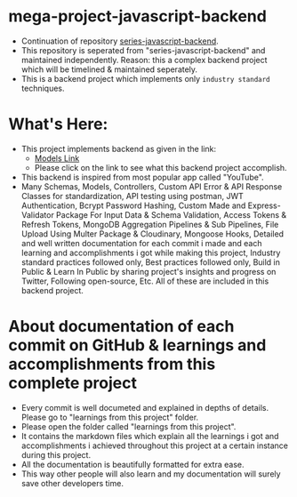 # mega-project-javascript-backend

- Continuation of repository [series-javascript-backend](https://github.com/navraj-singh-dev/series-javascript-backend).
- This repository is seperated from "series-javascript-backend" and maintained independently.
  Reason: this a complex backend project which will be timelined & maintained seperately.
- This is a backend project which implements only `industry standard` techniques.

# What's Here:

- This project implements backend as given in the link:
  - [Models Link](https://app.eraser.io/workspace/gddHmHCiWzarE75BKVjB?origin=share)
  - Please click on the link to see what this backend project accomplish.
- This backend is inspired from most popular app called "YouTube".
- Many Schemas, Models, Controllers, Custom API Error & API Response Classes for standardization,
  API testing using postman, JWT Authentication, Bcrypt Password Hashing, Custom Made and Express-Validator Package For Input Data & Schema Validation,
  Access Tokens & Refresh Tokens, MongoDB Aggregation Pipelines & Sub Pipelines, File Upload Using Multer Package & Cloudinary, Mongoose Hooks,
  Detailed and well written documentation for each commit i made and each learning and accomplishments i got while making this project,
  Industry standard practices followed only, Best practices followed only, Build in Public & Learn In Public by sharing project's insights and progress on Twitter, Following open-source, Etc.
  All of these are included in this backend project.

# About documentation of each commit on GitHub & learnings and accomplishments from this complete project

- Every commit is well documeted and explained in depths of details. Please go to "learnings from this project" folder.
- Please open the folder called "learnings from this project".
- It contains the markdown files which explain all the learnings i got and accomplishments i achieved throughout this project at a certain instance during this project.
- All the documentation is beautifully formatted for extra ease.
- This way other people will also learn and my documentation will surely save other developers time.
